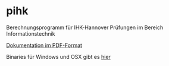 # pihk
Berechnungsprogramm für IHK-Hannover Prüfungen im Bereich Informationstechnik

[Dokumentation im PDF-Format](documentation/pihk3.pdf)

Binaries für Windows und OSX gibt es [hier](https://github.com/effzett/pihk/releases)
